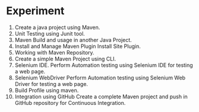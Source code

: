 # Experiment
1.	Create a java project using Maven.
2.	Unit Testing using Junit tool.
3.	Maven Build and usage in another Java Project.
4.	Install and Manage Maven Plugin Install Site Plugin.
5.	Working with Maven Repository.
6.	Create a simple Maven Project using CLI.
7.	Selenium IDE. Perform Automation testing using Selenium IDE for testing a web page.
8.	Selenium WebDriver Perform Automation testing using Selenium Web Driver for testing a web page.
9.  Build Profile using maven.
10.	Integration using GitHub Create a complete Maven project and push in GitHub repository for Continuous Integration.
